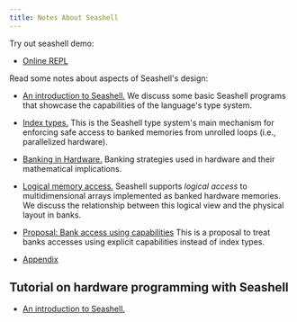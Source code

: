 ```yaml
---
title: Notes About Seashell
---
```

Try out seashell demo:

* [Online REPL](demo.html)

Read some notes about aspects of Seashell's design:

* [An introduction to Seashell.](seashellintro.html)
  We discuss some basic Seashell programs that showcase the capabilities of the language's type system.

* [Index types.](indextype.html)
  This is the Seashell type system's main mechanism for enforcing safe access to banked memories from unrolled loops (i.e., parallelized hardware).

* [Banking in Hardware.](banking.html)
  Banking strategies used in hardware and their mathematical implications.

* [Logical memory access.](logicalmemoryaccess.html)
  Seashell supports *logical access* to multidimensional arrays implemented as banked hardware memories. We discuss the relationship between this logical view and the physical layout in banks.

* [Proposal: Bank access using capabilities](capabilities.html)
  This is a proposal to treat banks accesses using explicit capabilities instead
  of index types.

* [Appendix](appendix.html)

Tutorial on hardware programming with Seashell
---

* [An introduction to Seashell.](hwtute-intro.html)
